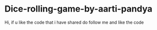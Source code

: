 # Dice-rolling-game-by-aarti-pandya
Hi, if u like the code that i have shared do follow me and like the code
